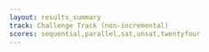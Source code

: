```yaml
---
layout: results_summary
track: Challenge Track (non-incremental)
scores: sequential,parallel,sat,unsat,twentyfour
---
```


